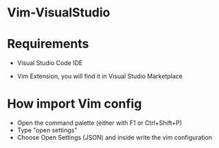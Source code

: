 # Vim-VisualStudio

# Requirements

- Visual Studio Code IDE

- Vim Extension, you will find it in Visual Studio Marketplace

# How import Vim config 

- Open the command palette (either with F1 or Ctrl+Shift+P)
- Type "open settings"
- Choose Open Settings (JSON) and inside write the vim configuration
